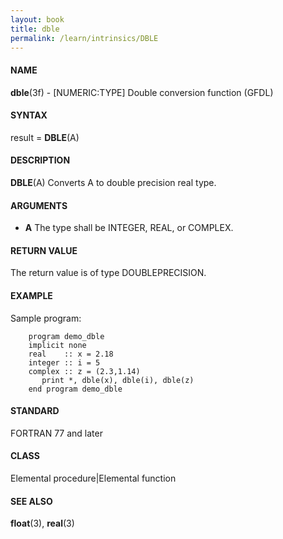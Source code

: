 ```yaml
---
layout: book
title: dble
permalink: /learn/intrinsics/DBLE
---
```

#### NAME

__dble__(3f) - \[NUMERIC:TYPE\] Double conversion function
(GFDL)

#### SYNTAX

result = __DBLE__(A)

#### DESCRIPTION

__DBLE__(A) Converts A to double precision real type.

#### ARGUMENTS

  - __A__
    The type shall be INTEGER, REAL, or COMPLEX.

#### RETURN VALUE

The return value is of type DOUBLEPRECISION.

#### EXAMPLE

Sample program:

```
    program demo_dble
    implicit none
    real    :: x = 2.18
    integer :: i = 5
    complex :: z = (2.3,1.14)
       print *, dble(x), dble(i), dble(z)
    end program demo_dble
```

#### STANDARD

FORTRAN 77 and later

#### CLASS

Elemental procedure\|Elemental function

#### SEE ALSO

__float__(3), __real__(3)
